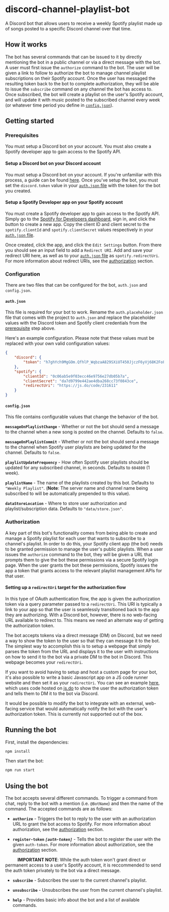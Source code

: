 # discord-channel-playlist-bot

A Discord bot that allows users to receive a weekly Spotify playlist made up of songs posted to a specific Discord channel over that time.

## How it works

The bot has several commands that can be issued to it by directly mentioning the bot in a public channel or via a direct message with the bot. A user must first issue the `authorize` command to the bot. The user will be given a link to follow to authorize the bot to manage channel playlist subscriptions on their Spotify account. Once the user has messaged the resulting token back to the bot to complete authorization, they will be able to issue the `subscribe` command on any channel the bot has access to. Once subscribed, the bot will create a playlist on the user's Spotify account, and will update it with music posted to the subscribed channel every week (or whatever time period you define in [`config.json`](#configjson)).

## Getting started

### Prerequisites

You must setup a Discord bot on your account. You must also create a Spotify developer app to gain access to the Spotify API.

#### Setup a Discord bot on your Discord account

You must setup a Discord bot on your account. If you're unfamiliar with this process, a guide can be found [here](https://github.com/reactiflux/discord-irc/wiki/Creating-a-discord-bot-&-getting-a-token). Once you've setup the bot, you must set the `discord.token` value in your [`auth.json` file](#authjson) with the token for the bot you created.

#### Setup a Spotify Developer app on your Spotify account

You must create a Spotify developer app to gain access to the Spotify API. Simply go to the [Spotify for Developers dashboard](https://developer.spotify.com/dashboard/applications), sign in, and click the button to create a new app. Copy the client ID and client secret to the `spotify.clientId` and `spotify.clientSecret` values respectively in your [`auth.json` file](#authjson).

Once created, click the app, and click the `Edit Settings` button. From there you should see an input field to add a `Redirect URI`. Add and save your redirect URI here, as well as to your [`auth.json` file](#authjson) as `spotify.redirectUri`. For more information about redirect URIs, see the [authorization](#authorization) section.

### Configuration

There are two files that can be configured for the bot, `auth.json` and `config.json`.

#### `auth.json`

This file is required for your bot to work. Rename the `auth.placeholder.json` file that comes with the project to `auth.json` and replace the placeholder values with the Discord token and Spotify client credentials from the [prerequisite](#prerequisites) step above.

Here's an example configuration. Please note that these values must be replaced with your own valid configuration values:

```json
{
    "discord": {
        "token": "h7ghYch9MgGOm.QfhlP_WqbzaA829SXiUT450JjczF6yVj68K2FoFSn3agHt"
    },
    "spotify": {
        "clientId": "0c06ab5e9f03ecc46e9756e27db05b7a",
        "clientSecret": "da7d9799e442ae4dba268cc73f0843ce",
        "redirectUri": "https://js.do/code/231611"
    }
}
```

#### `config.json`

This file contains configurable values that change the behavior of the bot.

**`messageOnPlaylistChange`** - Whether or not the bot should send a message to the channel when a new song is posted on the channel. Defaults to `false`.

**`messageOnPlaylistCommit`** - Whether or not the bot should send a message to the channel when Spotify user playlists are being updated for the channel. Defaults to `false`.

**`playlistUpdateFrequency`** - How often Spotify user playlists should be updated for any subscribed channel, in seconds. Defaults to `604800` (1 week).

**`playlistName`** - The name of the playlists created by this bot. Defaults to `"Weekly Playlist"`. (**Note**: The server name and channel name being subscribed to will be automatically prepended to this value).

**`dataStoreLocation`** - Where to store user authorization and playlist/subscription data. Defaults to `"data/store.json"`.

### Authorization

A key part of this bot's functionality comes from being able to create and manage a Spotify playlist for each user that wants to subscribe to a channel's playlist. In order to do this, your Spotify client app (the bot) needs to be granted permission to manage the user's public playlists. When a user issues the `authorize` command to the bot, they will be given a URL that prompts them to give the bot these permissions via a secure Spotify login page. When the user grants the bot these permissions, Spotify issues the app a token that grants access to the relevant playlist management APIs for that user.

#### Setting up a `redirectUri` target for the authorization flow

In this type of OAuth authentication flow, the app is given the authorization token via a query parameter passed to a `redirectUri`. This URI is typically a link to your app so that the user is seamlessly transitioned back to the app they are authorizing. With a Discord bot, however, there is no web-facing URL available to redirect to. This means we need an alternate way of getting the authorization token.

The bot accepts tokens via a direct message (DM) on Discord, but we need a way to show the token to the user so that they can message it to the bot. The simplest way to accomplish this is to setup a webpage that simply parses the token from the URL and displays it to the user with instructions on how to send it to the bot via a private DM to the bot in Discord. This webpage becomes your `redirectUri`.

If you want to avoid having to setup and host a custom page for your bot, it's also possible to write a basic Javascript app on a JS code runner website and then set it as your `redirectUri`. You can see an example [here](https://js.do/code/231611), which uses code hosted on [js.do](https://js.do) to show the user the authorization token and tells them to DM it to the bot via Discord.

It would be possible to modify the bot to integrate with an external, web-facing service that would automatically notify the bot with the user's authorization token. This is currently not supported out of the box.

## Running the bot

First, install the dependencies:

```bash
npm install
```

Then start the bot:

```bash
npm run start
```

## Using the bot

The bot accepts several different commands. To trigger a command from chat, reply to the bot with a mention (i.e. `@BotName`) and then the name of the command. The accepted commands are as follows:

- **`authorize`** - Triggers the bot to reply to the user with an authorization URL to grant the bot access to Spotify. For more information about authorization, see the [authorization](#authorization) section.

- **`register-token` _`[auth-token]`_** - Tells the bot to register the user with the given `auth-token`. For more information about authorization, see the [authorization](#authorization) section.

&ensp;&ensp;&ensp;&ensp;&ensp; **IMPORTANT NOTE**: While the auth token won't grant direct or permanent access to a user's Spotify account, it is reccommended to send the auth token privately to the bot via a direct message.

- **`subscribe`** - Subscribes the user to the current channel's playlist.

- **`unsubscribe`** - Unsubscribes the user from the current channel's playlist.

- **`help`** - Provides basic info about the bot and a list of available commands.